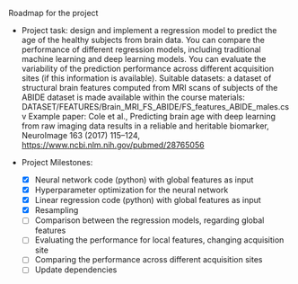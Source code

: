 Roadmap for the project

* Project task:
  design and implement a regression model to predict the age of the healthy subjects from brain data. You can compare the performance of different regression models, including traditional machine learning and deep learning models. You can evaluate the variability of the prediction performance across different acquisition sites (if this information is available). Suitable datasets: a dataset of structural brain features computed from MRI scans of subjects of the ABIDE dataset is made available within the course materials: DATASET/FEATURES/Brain_MRI_FS_ABIDE/FS_features_ABIDE_males.csv
Example paper: Cole et al., Predicting brain age with deep learning from raw imaging data results in a reliable and heritable biomarker, NeuroImage 163 (2017) 115–124, https://www.ncbi.nlm.nih.gov/pubmed/28765056     

* Project Milestones:
  - [x] Neural network code (python) with global features as input
  - [x] Hyperparameter optimization for the neural network
  - [x] Linear regression code (python) with global features as input
  - [x] Resampling
  - [ ] Comparison between the regression models, regarding global features
  - [ ] Evaluating the performance for local features, changing acquisition site
  - [ ] Comparing the performance across different acquisition sites
  - [ ] Update dependencies

